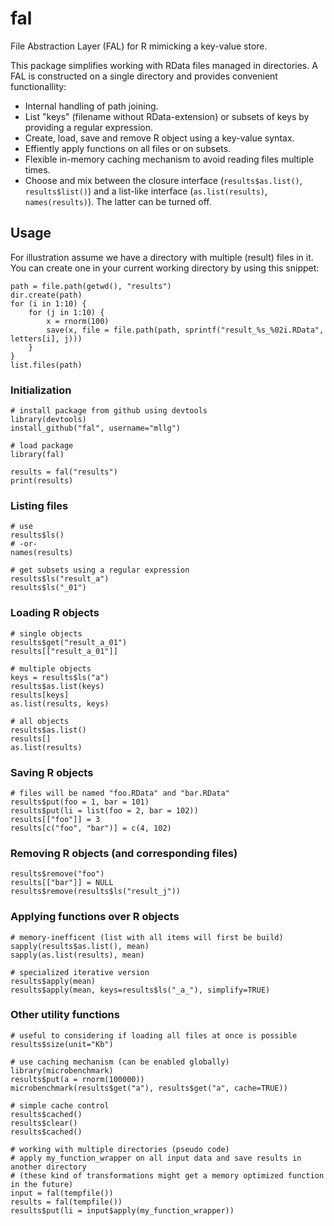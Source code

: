 # fal

File Abstraction Layer (FAL) for R mimicking a key-value store.

This package simplifies working with RData files managed in directories.
A FAL is constructed on a single directory and provides convenient functionallity:
 
* Internal handling of path joining.
* List "keys" (filename without RData-extension) or subsets of keys by providing a regular expression.
* Create, load, save and remove R object using a key-value syntax.
* Effiently apply functions on all files or on subsets.
* Flexible in-memory caching mechanism to avoid reading files multiple times.
* Choose and mix between the closure interface (`results$as.list()`, `results$list()`) and a list-like interface (`as.list(results)`, `names(results)`).
  The latter can be turned off.


## Usage

For illustration assume we have a directory with multiple (result) files in it. You can create one in your current working directory by using this snippet:

```splus
path = file.path(getwd(), "results")
dir.create(path)
for (i in 1:10) {
    for (j in 1:10) {
        x = rnorm(100) 
        save(x, file = file.path(path, sprintf("result_%s_%02i.RData", letters[i], j)))
    }
}
list.files(path)
```

### Initialization

```splus
# install package from github using devtools
library(devtools)
install_github("fal", username="mllg")

# load package
library(fal)

results = fal("results")
print(results)
```

### Listing files

```splus
# use
results$ls()
# -or-
names(results)

# get subsets using a regular expression
results$ls("result_a")
results$ls("_01")
```

### Loading R objects

```splus
# single objects
results$get("result_a_01")
results[["result_a_01"]]

# multiple objects
keys = results$ls("a") 
results$as.list(keys)
results[keys]
as.list(results, keys)

# all objects
results$as.list()
results[]
as.list(results)
```

### Saving R objects

```splus
# files will be named "foo.RData" and "bar.RData"
results$put(foo = 1, bar = 101)
results$put(li = list(foo = 2, bar = 102))
results[["foo"]] = 3
results[c("foo", "bar")] = c(4, 102)
```

### Removing R objects (and corresponding files)

```splus
results$remove("foo")
results[["bar"]] = NULL
results$remove(results$ls("result_j"))
```

### Applying functions over R objects

```splus
# memory-inefficent (list with all items will first be build)
sapply(results$as.list(), mean)
sapply(as.list(results), mean)

# specialized iterative version
results$apply(mean)
results$apply(mean, keys=results$ls("_a_"), simplify=TRUE)
```

### Other utility functions

```splus
# useful to considering if loading all files at once is possible
results$size(unit="Kb")

# use caching mechanism (can be enabled globally)
library(microbenchmark)
results$put(a = rnorm(100000))
microbenchmark(results$get("a"), results$get("a", cache=TRUE))

# simple cache control
results$cached()
results$clear()
results$cached()

# working with multiple directories (pseudo code)
# apply my_function_wrapper on all input data and save results in another directory
# (these kind of transformations might get a memory optimized function in the future)
input = fal(tempfile())
results = fal(tempfile())
results$put(li = input$apply(my_function_wrapper))
```
